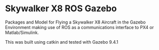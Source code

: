 # Skywalker X8 ROS Gazebo

Packages and Model for Flying a Skywalker X8 Aircraft in the Gazebo Environment making use of ROS as a communications interface to PX4 or Matlab/Simulink.

This was built using catkin and tested with Gazebo 9.4.1
